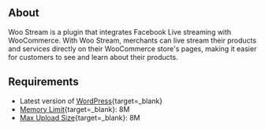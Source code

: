 
## About

Woo Stream is a plugin that integrates Facebook Live streaming with WooCommerce. With Woo Stream, merchants can live stream their products and services directly on their WooCommerce store's pages, making it easier for customers to see and learn about their products.

## Requirements

* Latest version of [WordPress](https://wordpress.org/){target=_blank}
* [Memory Limit](https://www.xecreators.pk/how-to-increase-wordpress-memory-limit/){target=_blank}: 8M
* [Max Upload Size](https://wordpress.org/support/topic/how-to-increase-the-max-upload-size){target=_blank}: 8M

<br>

